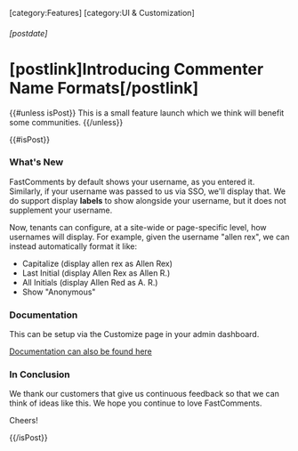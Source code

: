 [category:Features]
[category:UI & Customization]
###### [postdate]
# [postlink]Introducing Commenter Name Formats[/postlink]

{{#unless isPost}}
This is a small feature launch which we think will benefit some communities.
{{/unless}}

{{#isPost}}

### What's New

FastComments by default shows your username, as you entered it. Similarly, if your username was passed to us via SSO, we'll display that. We do support
display **labels** to show alongside your username, but it does not supplement your username.

Now, tenants can configure, at a site-wide or page-specific level, how usernames will display. For example, given the username "allen rex", we can instead
automatically format it like:

- Capitalize (display allen rex as Allen Rex)
- Last Initial (display Allen Rex as Allen R.)
- All Initials (display Allen Red as A. R.)
- Show "Anonymous"

### Documentation

This can be setup via the Customize page in your admin dashboard.

[Documentation can also be found here](https://docs.fastcomments.com/guide-customizations-and-configuration.html#user-name-formats)

### In Conclusion

We thank our customers that give us continuous feedback so that we can think of ideas like this. We hope you
continue to love FastComments.

Cheers!

{{/isPost}}
